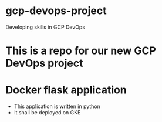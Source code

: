 # gcp-devops-project
Developing skills in GCP DevOps

# This is a repo for our new GCP DevOps project
# Docker flask application

- This application is written in python
- it shall be deployed on GKE